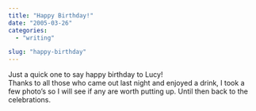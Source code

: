 ```yaml
---
title: "Happy Birthday!"
date: "2005-03-26"
categories: 
  - "writing"

slug: "happy-birthday"
---
```


Just a quick one to say happy birthday to Lucy!  
Thanks to all those who came out last night and enjoyed a drink, I took a few photo’s so I will see if any are worth putting up. Until then back to the celebrations.
